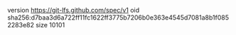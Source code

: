 version https://git-lfs.github.com/spec/v1
oid sha256:d7baa3d6a722ff11fc1622ff3775b7206b0e363e4545d7081a8b1f0852283e82
size 10101
